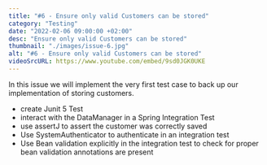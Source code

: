 ```yaml
---
title: "#6 - Ensure only valid Customers can be stored"
category: "Testing"
date: "2022-02-06 09:00:00 +02:00"
desc: "Ensure only valid Customers can be stored"
thumbnail: "./images/issue-6.jpg"
alt: "#6 - Ensure only valid Customers can be stored"
videoSrcURL: https://www.youtube.com/embed/9sd0JGK0UKE
---
```


In this issue we will implement the very first test case to back up our implementation of storing customers.

* create Junit 5 Test
* interact with the DataManager in a Spring Integration Test
* use assertJ to assert the customer was correctly saved
* Use SystemAuthenticator to authenticate in an integration test
* Use Bean validation explicitly in the integration test to check for proper bean validation annotations are present